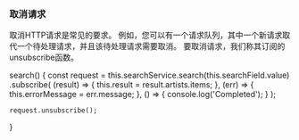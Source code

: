 
### 取消请求


取消HTTP请求是常见的要求。 例如，您可以有一个请求队列，其中一个新请求取代一个待处理请求，并且该待处理请求需要取消。
要取消请求，我们称其订阅的unsubscribe函数。


search() {
    const request = this.searchService.search(this.searchField.value)
      .subscribe(
          (result) => { this.result = result.artists.items; },
          (err) => { this.errorMessage = err.message; },
          () => { console.log('Completed'); }
      );

    request.unsubscribe();
}